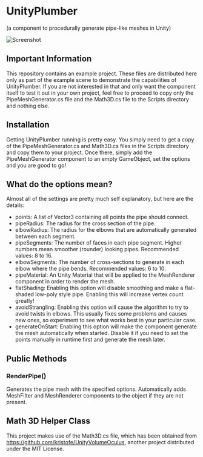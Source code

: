 # UnityPlumber
(a component to procedurally generate pipe-like meshes in Unity)

![Screenshot](https://raw.githubusercontent.com/federicocasares/unity-plumber/master/Preview.png)

## Important Information
This repository contains an example project. These files are distributed here only as part of the example scene to demonstrate the capabilities of UnityPlumber. If you are not interested in that and only want the component itself to test it out in your own project, feel free to proceed to copy only the PipeMeshGenerator.cs file and the Math3D.cs file to the Scripts directory and nothing else.

## Installation
Getting UnityPlumber running is pretty easy. You simply need to get a copy of the PipeMeshGenerator.cs and Math3D.cs files in the Scripts directory and copy them to your project. Once there, simply add the PipeMeshGenerator component to an empty GameObject, set the options and you are good to go!

## What do the options mean?
Almost all of the settings are pretty much self explanatory, but here are the details:

* points: A list of Vector3 containing all points the pipe should connect.
* pipeRadius: The radius for the cross section of the pipe.
* elbowRadius: The radius for the elbows that are automatically generated between each segment.
* pipeSegments: The number of faces in each pipe segment. Higher numbers mean smoother (rounder) looking pipes. Recommended values: 8 to 16.
* elbowSegments: The number of cross-sections to generate in each elbow where the pipe bends. Recommended values: 6 to 10.
* pipeMaterial: An Unity Material that will be applied to the MeshRenderer component in order to render the mesh.
* flatShading: Enabling this option will disable smoothing and make a flat-shaded low-poly style pipe. Enabling this will increase vertex count greatly!
* avoidStrangling: Enabling this option will cause the algorithm to try to avoid twists in elbows. This usually fixes some problems and causes new ones, so experiment to see what works best in your particular case.
* generateOnStart: Enabling this option will make the component generate the mesh automatically when started. Disable it if you need to set the points manually in runtime first and generate the mesh later.

## Public Methods

### RenderPipe()
Generates the pipe mesh with the specified options. Automatically adds MeshFilter and MeshRenderer components to the object if they are not present.

## Math 3D Helper Class

This project makes use of the Math3D.cs file, which has been obtained from https://github.com/kristofe/UnityVolumeOculus, another project distributed under the MIT License.
